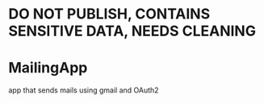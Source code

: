 ﻿# DO NOT PUBLISH, CONTAINS SENSITIVE DATA, NEEDS CLEANING
# MailingApp
 app that sends mails using gmail and OAuth2
